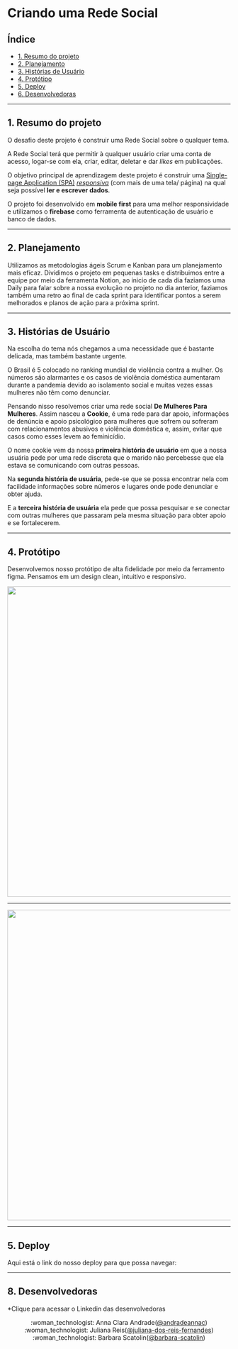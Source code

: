 # Criando uma Rede Social

## Índice

* [1. Resumo do projeto](#1-resumo-do-projeto)
* [2. Planejamento](#2-planejamento)
* [3. Histórias de Usuário](#3-histórias-de-usuário)
* [4. Protótipo](#4-protótipo)
* [5. Deploy](#5-deploy)
* [6. Desenvolvedoras](#6-desenvolvedoras)

***

## 1. Resumo do projeto

O desafio deste projeto é construir uma Rede Social sobre o qualquer tema.

A Rede Social terá que permitir à qualquer usuário criar uma conta de acesso,
logar-se com ela, criar, editar, deletar e dar _likes_ em publicações.

O objetivo principal de aprendizagem deste projeto é construir uma [Single-page
Application
(SPA)](https://pt.wikipedia.org/wiki/Aplicativo_de_p%C3%A1gina_%C3%BAnica)
[_responsiva_](https://curriculum.laboratoria.la/pt/topics/css/02-responsive) (com mais de uma tela/ página) na
qual seja possível **ler e escrever dados**.

O projeto foi desenvolvido em **mobile first** para uma melhor responsividade e utilizamos o **firebase** como ferramenta de autenticação de usuário e banco de dados.
***

## 2. Planejamento

Utilizamos as metodologias ágeis Scrum e Kanban para um planejamento mais eficaz. Dividimos o projeto em pequenas tasks e distribuimos entre a equipe por meio da ferramenta Notion, ao inicio de cada dia faziamos uma Daily para falar sobre a nossa evolução no projeto no dia anterior, faziamos também uma retro ao final de cada sprint para identificar pontos a serem melhorados e planos de ação para a próxima sprint.

***

## 3. Histórias de Usuário

Na escolha do tema nós chegamos a uma necessidade que é bastante delicada, mas também bastante urgente.

O Brasil é 5 colocado no ranking mundial de violência contra a mulher. Os números são alarmantes e os casos de violência doméstica aumentaram durante a pandemia devido ao isolamento social e muitas vezes essas mulheres não têm como denunciar.

Pensando nisso resolvemos criar uma rede social **De Mulheres Para Mulheres**. Assim nasceu a **Cookie**, é uma rede para dar apoio, informações de denúncia e apoio psicológico para mulheres que sofrem ou sofreram com relacionamentos abusivos e violência doméstica e, assim, evitar que casos como esses levem ao feminicídio.

O nome cookie vem da nossa **primeira história de usuário** em que a nossa usuária pede por uma rede discreta que o marido não percebesse que ela estava se comunicando com outras pessoas.

Na **segunda história de usuária**, pede-se que se possa encontrar nela com facilidade informações sobre números e lugares onde pode denunciar e obter ajuda.

E a **terceira história de usuária** ela pede que possa pesquisar e se conectar com outras mulheres que passaram pela mesma situação para obter apoio e se fortalecerem.

***

## 4. Protótipo

Desenvolvemos nosso protótipo de alta fidelidade por meio da ferramento figma. Pensamos em um design clean, intuitivo e responsivo.

<div align="center">
<img src="https://user-images.githubusercontent.com/109049321/209585955-5626cacd-ef87-4171-892e-a1870787430b.png" width="700px"/>
  
***
  
<img src="https://user-images.githubusercontent.com/109049321/209585878-2c272d9d-bb81-4d4b-a134-d72fc852cd5a.png" width="700px"/>
</div>


***

## 5. Deploy
Aqui está o link do nosso deploy para que possa navegar:



***

## 8. Desenvolvedoras
*Clique para acessar o Linkedin das desenvolvedoras 

<div align="center">
:woman_technologist: Anna Clara Andrade(<a href="https://www.linkedin.com/in/andradeannac">@andradeannac</a>) <br>
:woman_technologist: Juliana Reis(<a href="https://www.linkedin.com/in/juliana-dos-reis-fernandes">@juliana-dos-reis-fernandes</a>) <br>
:woman_technologist: Barbara Scatolin(<a href="https://www.linkedin.com/in/barbara-scatolin/">@barbara-scatolin</a>) <br>
</div>



